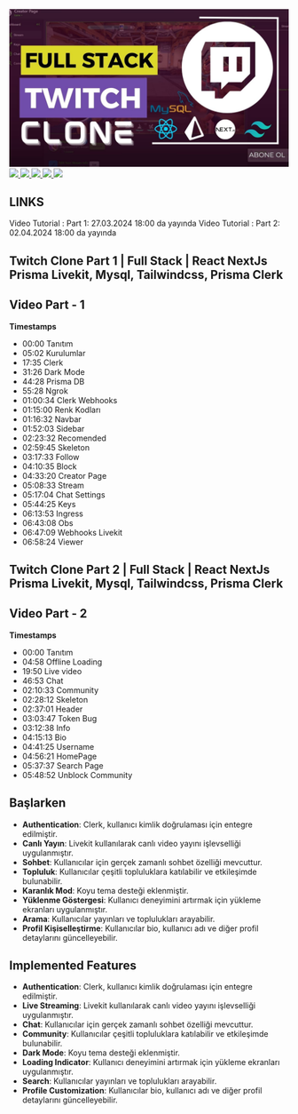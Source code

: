 <a href="" rel="nofollow">
<img src="https://github.com/efegorkemumit/twitch-clone-nextjs14/blob/master/public/7.jpg"
 style="max-width: 100%;">
</a>

<div></div>

<a href="https://www.instagram.com/efegorkemumit/" rel="nofollow">
<img src="https://efegorkemumit.github.io/assets/img/iconss/instagram.png" style="max-width: 10%;">
</a>

<a href="https://efegorkemumit.com/" rel="nofollow">
<img src="https://efegorkemumit.github.io/assets/img/iconss/website.png" style="max-width: 10%;">
</a>

<a href="https://github.com/efegorkemumit" rel="nofollow">
<img src="https://efegorkemumit.github.io/assets/img/iconss/github.png" style="max-width: 10%;">
</a>

<a href="https://www.linkedin.com/in/efe-g%C3%B6rkem-%C3%BCmit-a084009b/" rel="nofollow">
<img src="https://efegorkemumit.github.io/assets/img/iconss/linkedin.png" style="max-width: 10%;">
</a>

<a href="https://www.youtube.com/@EfeGorkemUmit?sub_confirmation=1" rel="nofollow">
<img src="https://efegorkemumit.github.io/assets/img/iconss/youtube.png" style="max-width: 10%;">
</a>


<div style="height:25px">

## LINKS


Video Tutorial : Part 1:  27.03.2024   18:00 da yayında
Video Tutorial : Part 2:  02.04.2024   18:00 da yayında



##  Twitch Clone  Part 1 | Full Stack  | React NextJs  Prisma Livekit, Mysql, Tailwindcss, Prisma Clerk

## Video  Part -  1

**Timestamps**
- 00:00 Tanıtım
- 05:02 Kurulumlar
- 17:35 Clerk
- 31:26 Dark Mode
- 44:28 Prisma DB
- 55:28 Ngrok
- 01:00:34 Clerk Webhooks
- 01:15:00 Renk Kodları
- 01:16:32 Navbar
- 01:52:03 Sidebar
- 02:23:32 Recomended
- 02:59:45 Skeleton
- 03:17:33 Follow
- 04:10:35 Block
- 04:33:20 Creator Page
- 05:08:33 Stream
- 05:17:04 Chat Settings
- 05:44:25 Keys
- 06:13:53 Ingress
- 06:43:08 Obs
- 06:47:09 Webhooks Livekit
- 06:58:24 Viewer


##  Twitch Clone  Part 2 | Full Stack  | React NextJs  Prisma Livekit, Mysql, Tailwindcss, Prisma Clerk



## Video  Part -  2

**Timestamps**
- 00:00 Tanıtım
- 04:58 Offline Loading
- 19:50 Live video
- 46:53 Chat
- 02:10:33 Community
- 02:28:12 Skeleton
- 02:37:01 Header
- 03:03:47 Token Bug
- 03:12:38 Info
- 04:15:13 Bio
- 04:41:25 Username
- 04:56:21 HomePage
- 05:37:37 Search Page
- 05:48:52 Unblock Community

## Başlarken

- **Authentication**: Clerk, kullanıcı kimlik doğrulaması için entegre edilmiştir.
- **Canlı Yayın**: Livekit kullanılarak canlı video yayını işlevselliği uygulanmıştır.
- **Sohbet**: Kullanıcılar için gerçek zamanlı sohbet özelliği mevcuttur.
- **Topluluk**: Kullanıcılar çeşitli topluluklara katılabilir ve etkileşimde bulunabilir.
- **Karanlık Mod**: Koyu tema desteği eklenmiştir.
- **Yüklenme Göstergesi**: Kullanıcı deneyimini artırmak için yükleme ekranları uygulanmıştır.
- **Arama**: Kullanıcılar yayınları ve toplulukları arayabilir.
- **Profil Kişiselleştirme**: Kullanıcılar bio, kullanıcı adı ve diğer profil detaylarını güncelleyebilir.

## Implemented Features

- **Authentication**: Clerk, kullanıcı kimlik doğrulaması için entegre edilmiştir.
- **Live Streaming**: Livekit kullanılarak canlı video yayını işlevselliği uygulanmıştır.
- **Chat**: Kullanıcılar için gerçek zamanlı sohbet özelliği mevcuttur.
- **Community**: Kullanıcılar çeşitli topluluklara katılabilir ve etkileşimde bulunabilir.
- **Dark Mode**: Koyu tema desteği eklenmiştir.
- **Loading Indicator**: Kullanıcı deneyimini artırmak için yükleme ekranları uygulanmıştır.
- **Search**: Kullanıcılar yayınları ve toplulukları arayabilir.
- **Profile Customization**: Kullanıcılar bio, kullanıcı adı ve diğer profil detaylarını güncelleyebilir.







